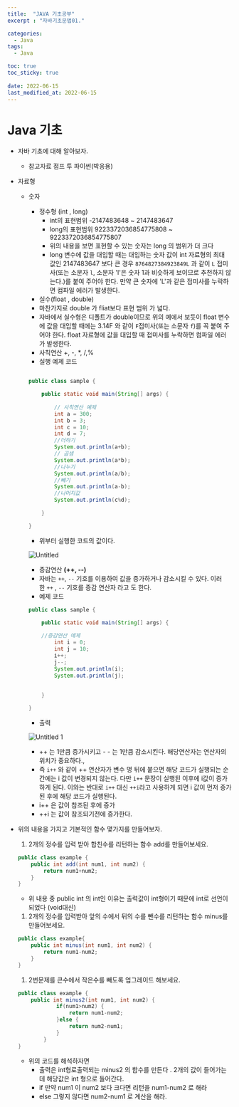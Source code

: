 ```yaml
---
title:  "JAVA 기초공부"
excerpt : "자바기초문법01."

categories:
  - Java
tags:
  - Java

toc: true
toc_sticky: true
 
date: 2022-06-15
last_modified_at: 2022-06-15
---
```

# Java 기초

- 자바 기초에 대해 알아보자.
    - 참고자료 점프 투 파이썬(박응용)
- 자료형
    - 숫자
        - 정수형 (int , long)
            - int의 표현범위  -2147483648 ~ 2147483647
            - long의 표현범위 9223372036854775808 ~ 9223372036854775807
            - 위의 내용을 보면 표현할 수 있는 숫자는 long 의 범위가 더 크다
            - long 변수에 값을 대입할 때는 대입하는 숫자 값이 int 자료형의 최대 값인 2147483647 보다 큰 경우 `8764827384923849L`
            과 같이 `L` 접미사(또는 소문자 `l`, 소문자 'l'은 숫자 1과 비슷하게 보이므로 추천하지 않는다.)를 붙여 주어야 한다. 만약 큰 숫자에 'L'과 같은 접미사를 누락하면 컴파일 에러가 발생한다.
        - 실수(float , double)
        - 마찬가지로 double 가 fliat보다 표현 범위 가 넓다.
        - 자바에서 실수형은 디폴트가 double이므로 위의 예에서 보듯이 float 변수에 값을 대입할 때에는 3.14F 와 같이 `F`접미사(또는 소문자 `f`)를 꼭 붙여 주어야 한다. float 자료형에 값을 대입할 때 접미사를 누락하면 컴파일 에러가 발생한다.
        - 사칙연산 +, -, *, /,%
        - 실행 예제 코드
        
        ```java
        
        public class sample {
        
        	public static void main(String[] args) {
        			
        		// 사칙연산 예제
        		int a = 300;
        		int b = 3;
        		int c = 10;
        		int d = 7;
        		//더하기
        		System.out.println(a+b);
        		// 곱셈		
        		System.out.println(a*b);
        		//나누기
        		System.out.println(a/b);
        		//빼기
        		System.out.println(a-b);
        		//나머지값
        		System.out.println(c%d);
        		
        	}
        
        }
        ```
        
        - 위부터 실행한 코드의 값이다.
        
       ![Untitled](https://user-images.githubusercontent.com/101306770/173708191-5dc6df27-dbd3-4043-ab3a-b2ec34cf0b07.png)
        
        - 증감연산 ****(++, --)****
        - 자바는 `++`, `--` 기호를 이용하여 값을 증가하거나 감소시킬 수 있다. 이러한 `++`
        , `--` 기호를 증감 연산자 라고 도 한다.
        - 예제 코드
        
        ```java
        public class sample {
        
        	public static void main(String[] args) {
        			
        	//증감연산 예제
        		int i = 0;
        		int j = 10;
        		i++;
        		j--;
        		System.out.println(i);
        		System.out.println(j);
        		
        		
        	}
        
        }
        ```
        
        - 출력
        
        ![Untitled 1](https://user-images.githubusercontent.com/101306770/173708202-86530455-8065-4bf5-b2a7-7a626ff8b406.png)
        
        - ++ 는 1만큼 증가시키고 - - 는 1만큼 감소시킨다. 해당연산자는 연산자의 위치가 중요하다.,
        - 즉 `i++` 와 같이 ++ 연산자가 변수 명 뒤에 붙으면 해당 코드가 실행되는 순간에는 i 값이 변경되지 않는다. 다만 `i++` 문장이 실행된 이후에 i값이 증가하게 된다. 이와는 반대로 `i++` 대신 `++i`라고 사용하게 되면 i 값이 먼저 증가된 후에 해당 코드가 실행된다.
        - i++ 은 값이 참조된 후에 증가
        - ++i 는 값이 참조되기전에 증가한다.
- 위의 내용을 가지고 기본적인 함수 몇가지를 만들어보자.
    1. 2개의 정수를 입력 받아 합친수를 리턴하는 함수 add를 만들어보세요.
    
    ```java
    public class example {
    	public int add(int num1, int num2) {
    		return num1+num2;
    	}
    }
    ```
    
    - 위 내용 중 public int 의 int인 이유는 출력값이 int형이기 때문에 int로 선언이되었다 (void대신)
    1. 2개의 정수를 입력받아 앞의 수에서 뒤의 수를 뺀수를 리턴하는 함수 minus를 만들어보세요.
    
    ```java
    public class example{
    	public int minus(int num1, int num2) {
    		return num1-num2;
    	}
    }
    ```
    
    1. 2번문제를 큰수에서 작은수를 빼도록 업그레이드 해보세요.
    
    ```java
    public class example {
    	public int minus2(int num1, int num2) {
    			if(num1>num2) {
    				return num1-num2;
    			}else {
    				return num2-num1;
    			}
    		}
    }
    ```
    
    - 위의 코드를 해석하자면
        - 출력은 int형로출력되는 minus2 의 함수를 만든다 . 2개의 값이 들어가는데 해당값은 int 형으로 들어간다.
        - if 만약 num1 이 num2 보다 크다면 리턴을 num1-num2 로 해라
        - else 그렇지 않다면 num2-num1 로 계산을 해라.